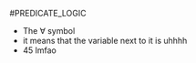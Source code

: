 #PREDICATE_LOGIC 
- The $\forall$ symbol
- it means that the variable next to it is uhhhh
- 45 lmfao